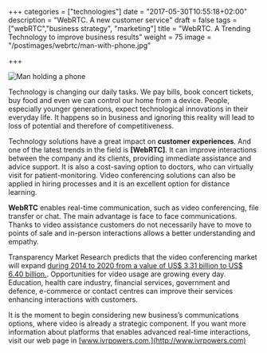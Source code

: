+++
categories = ["technologies"]
date = "2017-05-30T10:55:18+02:00"
description = "WebRTC. A new customer service"
draft = false
tags = ["webRTC","business strategy", "marketing"]
title = "WebRTC. A Trending Technology to improve business results"
weight = 75
image = "/postimages/webrtc/man-with-phone.jpg"

+++

![Man holding a phone](/postimages/webrtc/man-with-phone.jpg")

Technology is changing our daily tasks. We pay bills, book concert tickets, buy food and even we can control our home from a device. People, especially younger generations, expect technological innovations in their everyday life. It happens so in business and ignoring this reality will lead to loss of potential and therefore of competitiveness.
 
Technology solutions have a great impact on **customer experiences**. And one of the latest trends in the field is **[WebRTC]**. It can improve interactions between the company and its clients, providing immediate assistance and advice support. It is also a cost-saving option to doctors, who can virtually visit for patient-monitoring. Video conferencing solutions can also be applied in hiring processes and it is an excellent option for distance learning.
 
**WebRTC** enables real-time communication, such as video conferencing, file transfer or chat. The main advantage is face to face communications. Thanks to video assistance customers do not necessarily have to move to points of sale and in-person interactions allows a better understanding and empathy.
 
Transparency Market Research predicts that the video conferencing market will expand [during 2014 to 2020 from a value of US$ 3.31 billion to US$ 6.40 billion.](https://globenewswire.com/news-release/2015/12/04/793038/10157897/en/Video-Conferencing-Market-to-Expand-at-9-3-CAGR-to-2020-Thanks-to-Increasing-Usage-in-Healthcare-and-Defense-Transparency-Market-Research.html ). Opportunities for video usage are growing every day. Education, health care industry, financial services, government and defence, e-commerce or contact centres can improve their services enhancing interactions with customers.
 
It is the moment to begin considering new business’s communications options, where video is already a strategic component. If you want more information about platforms that enables advanced real-time interactions, visit our web page in [www.ivrpowers.com.](http://www.ivrpowers.com)